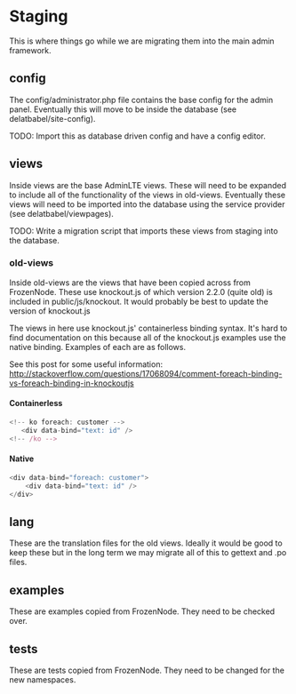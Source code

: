 # Staging

This is where things go while we are migrating them into the main admin framework.

## config

The config/administrator.php file contains the base config for the admin panel.  Eventually
this will move to be inside the database (see delatbabel/site-config).

TODO: Import this as database driven config and have a config editor.

## views

Inside views are the base AdminLTE views.  These will need to be expanded to include all of the
functionality of the views in old-views.  Eventually these views will need to be imported into
the database using the service provider (see delatbabel/viewpages).

TODO: Write a migration script that imports these views from staging into the database.

### old-views

Inside old-views are the views that have been copied across from FrozenNode.  These use
knockout.js of which version 2.2.0 (quite old) is included in public/js/knockout.  It would
probably be best to update the version of knockout.js

The views in here use knockout.js' containerless binding syntax.  It's hard to find documentation
on this because all of the knockout.js examples use the native binding.  Examples of each are
as follows.

See this post for some useful information:
http://stackoverflow.com/questions/17068094/comment-foreach-binding-vs-foreach-binding-in-knockoutjs

#### Containerless

```js
<!-- ko foreach: customer -->
   <div data-bind="text: id" />
<!-- /ko -->
```

#### Native

```js
<div data-bind="foreach: customer">
    <div data-bind="text: id" />
</div>
```

## lang

These are the translation files for the old views.  Ideally it would be good to keep these but
in the long term we may migrate all of this to gettext and .po files.

## examples

These are examples copied from FrozenNode.  They need to be checked over.

## tests

These are tests copied from FrozenNode.  They need to be changed for the new namespaces.

